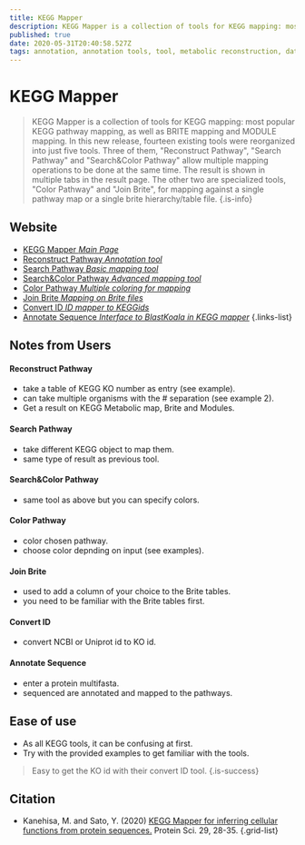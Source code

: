 ```yaml
---
title: KEGG Mapper
description: KEGG Mapper is a collection of tools for KEGG mapping: most popular KEGG pathway mapping, as well as BRITE mapping and MODULE mapping.
published: true
date: 2020-05-31T20:40:58.527Z
tags: annotation, annotation tools, tool, metabolic reconstruction, data visualization, mapping, metabolic pathways, 2020, id mapper
---
```


# KEGG Mapper

> KEGG Mapper is a collection of tools for KEGG mapping: most popular KEGG pathway mapping, as well as BRITE mapping and MODULE mapping. In this new release, fourteen existing tools were reorganized into just five tools. Three of them, "Reconstruct Pathway", "Search Pathway" and "Search&Color Pathway" allow multiple mapping operations to be done at the same time. The result is shown in multiple tabs in the result page. The other two are specialized tools, "Color Pathway" and "Join Brite", for mapping against a single pathway map or a single brite hierarchy/table file.
{.is-info}



## Website
- [KEGG Mapper *Main Page*](https://www.genome.jp/kegg/mapper.html)
- [Reconstruct Pathway *Annotation tool*](https://www.genome.jp/kegg/tool/map_pathway.html)
- [Search Pathway *Basic mapping tool*](https://www.genome.jp/kegg/tool/map_pathway1.html)
- [Search&Color Pathway *Advanced mapping tool*](https://www.genome.jp/kegg/tool/map_pathway2.html)
- [Color Pathway *Multiple coloring for mapping*](https://www.genome.jp/kegg/tool/map_pathway3.html)
- [Join Brite *Mapping on Brite files*](https://www.genome.jp/kegg/tool/map_brite3.html)
- [Convert ID *ID mapper to KEGGids*](https://www.kegg.jp/kegg/tool/conv_id.html)
- [Annotate Sequence *Interface to BlastKoala in KEGG mapper*](https://www.kegg.jp/kegg/tool/annotate_sequence.html)
{.links-list}

## Notes from Users

#### Reconstruct Pathway

- take a table of KEGG KO number as entry (see example).
- can take multiple organisms with the # separation (see example 2).
- Get a result on KEGG Metabolic map, Brite and Modules.

#### Search Pathway

- take different KEGG object to map them.
- same type of result as previous tool.

#### Search&Color Pathway

- same tool as above but you can specify colors.

#### Color Pathway

- color chosen pathway.
- choose color depnding on input (see examples).

#### Join Brite

- used to add a column of your choice to the Brite tables.
- you need to be familiar with the Brite tables first.

#### Convert ID

- convert NCBI or Uniprot id to KO id.

#### Annotate Sequence

- enter a protein multifasta.
- sequenced are annotated and mapped to the pathways.

## Ease of use

- As all KEGG tools, it can be confusing at first.
- Try with the provided examples to get familiar with the tools.

> Easy to get the KO id with their convert ID tool.
{.is-success}

## Citation
- Kanehisa, M. and Sato, Y. (2020) [KEGG Mapper for inferring cellular functions from protein sequences.](https://onlinelibrary.wiley.com/doi/full/10.1002/pro.3711) Protein Sci. 29, 28-35.
{.grid-list}